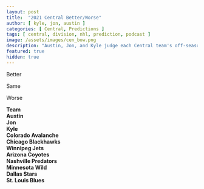 ```yaml
---
layout: post
title:  "2021 Central Better/Worse"
author: [ kyle, jon, austin ]
categories: [ Central, Predictions ]
tags: [ central, division, nhl, prediction, podcast ]
image: /assets/images/cen_bow.png
description: "Austin, Jon, and Kyle judge each Central team's off-season adds, losses, and trades. How does each team stack up?"
featured: true
hidden: true
---
```


<style>
  .red {
    color: red !important;
  }
  .green {
    color: green !important;
  }
</style>

<div class="row">
  <div class="col-xl-4">
    <div class="row">
      <i class="fas fa-level-up-alt fa-3x text-green"></i>
    </div>
    <div class="row">
      <p>Better</p>
    </div>
  </div>
  <div class="col-xl-4">
    <div class="row">
      <i class="fas fa-equals fa-3x"></i>
    </div>
    <div class="row">
      <p>Same</p>
    </div>
  </div>
  <div class="col-xl-4">
    <div class="row">
      <i class="fas fa-level-down-alt fa-3x text-red"></i>
    </div>
    <div class="row">
      <p>Worse</p>
    </div>
  </div>
</div>

<div class="row">
  <div class="col">
    <div class="row">
      <div class="col">
        <b>Team</b>
      </div>
      <div class="col">
        <b>Austin</b>
      </div>
      <div class="col">
        <b>Jon</b>
      </div>
      <div class="col">
        <b>Kyle</b>
      </div>
    </div>
    <div class="row">
      <div class="col">
        <b>Colorado Avalanche</b>
      </div>
      <div class="col">
        <i class="fas fa-level-down-alt fa-2x red"></i>
      </div>
      <div class="col">
        <i class="fas fa-level-down-alt fa-2x red"></i>
      </div>
      <div class="col">
        <i class="fas fa-level-down-alt fa-2x red"></i>
      </div>
    </div>
    <div class="row">
      <div class="col">
        <b>Chicago Blackhawks</b>
      </div>
      <div class="col">
        <i class="fas fa-level-up-alt fa-2x green"></i>
      </div>
      <div class="col">
        <i class="fas fa-level-up-alt fa-2x green"></i>
      </div>
      <div class="col">
        <i class="fas fa-level-up-alt fa-2x green"></i>
      </div>
    </div>
    <div class="row">
      <div class="col">
        <b>Winnipeg Jets</b>
      </div>
      <div class="col">
        <i class="fas fa-level-up-alt fa-2x green"></i>
      </div>
      <div class="col">
        <i class="fas fa-level-up-alt fa-2x green"></i>
      </div>
      <div class="col">
        <i class="fas fa-level-up-alt fa-2x green"></i>
      </div>
    </div>
    <div class="row">
      <div class="col">
        <b>Arizona Coyotes</b>
      </div>
      <div class="col">
        <i class="fas fa-level-down-alt fa-2x red"></i>
      </div>
      <div class="col">
        <i class="fas fa-level-down-alt fa-2x red"></i>
      </div>
      <div class="col">
        <i class="fas fa-level-down-alt fa-2x red"></i>
      </div>
    </div>
    <div class="row">
      <div class="col">
        <b>Nashville Predators</b>
      </div>
      <div class="col">
        <i class="fas fa-level-down-alt fa-2x red"></i>
      </div>
      <div class="col">
        <i class="fas fa-level-down-alt fa-2x red"></i>
      </div>
      <div class="col">
        <i class="fas fa-level-down-alt fa-2x red"></i>
      </div>
    </div>
    <div class="row">
      <div class="col">
        <b>Minnesota Wild</b>
      </div>
      <div class="col">
        <i class="fas fa-equals fa-2x"></i>
      </div>
      <div class="col">
        <i class="fas fa-equals fa-2x"></i>
      </div>
      <div class="col">
        <i class="fas fa-equals fa-2x"></i>
      </div>
    </div>
    <div class="row">
      <div class="col">
        <b>Dallas Stars</b>
      </div>
      <div class="col">
        <i class="fas fa-level-up-alt fa-2x green"></i>
      </div>
      <div class="col">
        <i class="fas fa-equals fa-2x"></i>
        <i class="fas fa-question fa-2x"></i>
      </div>
      <div class="col">
        <i class="fas fa-equals fa-2x"></i>
      </div>
    </div>
    <div class="row">
      <div class="col">
        <b>St. Louis Blues</b>
      </div>
      <div class="col">
        <i class="fas fa-equals fa-2x"></i>
      </div>
      <div class="col">
        <i class="fas fa-level-down-alt fa-2x red"></i>
      </div>
      <div class="col">
        <i class="fas fa-equals fa-2x"></i>
      </div>
    </div>
  </div>
</div>

